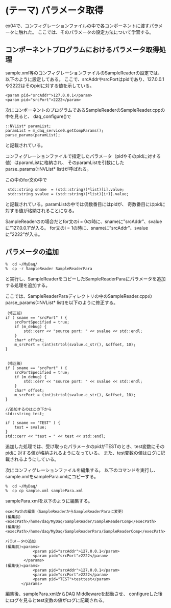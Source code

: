 (テーマ) パラメータ取得
===================================

ex04で、コンフィグレーションファイルの中で各コンポーネントに渡すパラメータに触れた。
ここでは、そのパラメータの設定方法について学習する。


コンポーネントプログラムにおけるパラメータ取得処理
--------------------------------------------------

sample.xml等のコンフィグレーションファイルのSampleReaderの設定では、以下のように設定してある。
ここで、srcAddrやsrcPortはpidであり、127.0.0.1や2222はそのpidに対する値を示している。

    <param pid="srcAddr">127.0.0.1</param>
    <param pid="srcPort">2222</param>



次にコンポーネントのプログラムであるSampleReaderのSampleReader.cppの中を見ると、
daq_configure()で

    ::NVList* paramList;
    paramList = m_daq_service0.getCompParams();
    parse_params(paramList);

と記載されている。


コンフィグレーションファイルで指定したパラメータ（pidやそのpidに対する値）はparamListに格納され、
そのparamListを引数にしたparse_params(::NVList* list)が呼ばれる。

この中のfor文の中で

     std::string sname  = (std::string)(*list)[i].value;
     std::string svalue = (std::string)(*list)[i+1].value;

と記載されている。paramListの中では偶数番目にはpidが、
奇数番目にはpidに対する値が格納されることになる。

SampleReaderのの場合だとfor文のi = 0の時に、snameに”srcAddr”、svalueに”127.0.0.1”が入る。
for文のi = 1の時に、snameに”srcAddr”、svalueに”2222”が入る。


パラメータの追加
--------------------------------------------------

    %  cd ~/MyDaq/
    %  cp -r SampleReader SampleReaderPara

と実行し、SampleReaderをコピーしたSampleReaderParaにパラメータを追加する処理を追加する。

ここでは、SampleReaderParaディレクトリの中のSampleReader.cppのparse_params(::NVList* list)を以下のように修正する。

    （修正前）
    if ( sname == "srcPort" ) {
        srcPortSpecified = true;
        if (m_debug) {
            std::cerr << "source port: " << svalue << std::endl;
        }
        char* offset;
        m_srcPort = (int)strtol(svalue.c_str(), &offset, 10);
    }


    （修正後）
    if ( sname == "srcPort" ) {
        srcPortSpecified = true;
        if (m_debug) {
            std::cerr << "source port: " << svalue << std::endl;
        }
        char* offset;
        m_srcPort = (int)strtol(svalue.c_str(), &offset, 10);
    }

    //追加するのはこの下から
    std::string test;

    if ( sname == "TEST" ) {
        test = svalue;
    }
    std::cerr << "test = " << test << std::endl;


追加した処理では、受け取ったパラメータのpidがTESTのとき、test変数にそのpidに
対する値が格納されるようになっている。
また、test変数の値はログに記載されるようにしている。

次にコンフィグレーションファイルを編集する。
以下のコマンドを実行し、sample.xmlをsamplePara.xmlにコピーする。

    %  cd ~/MyDaq/
    %  cp cp sample.xml samplePara.xml

samplePara.xmlを以下のように編集する。

    execPathの編集（SampleReaderからSampleReaderParaに変更）
    (編集前）<execPath>/home/daq/MyDaq/SampleReader/SampleReaderComp</execPath>
    (編集後）<execPath>/home/daq/MyDaq/SampleReaderPara/SampleReaderComp</execPath>

    パラメータの追加
    (編集前)<params>
                <param pid="srcAddr">127.0.0.1</param>
                <param pid="srcPort">2222</param>
            </params>
    (編集後)<params>
                <param pid="srcAddr">127.0.0.1</param>
                <param pid="srcPort">2222</param>
                <param pid="TEST">testtest</param>
           </params>


編集後、samplePara.xmlからDAQ Middlewareを起動させ、
configureした後にログを見るとtest変数の値がログに記載される。



